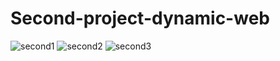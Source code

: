 # Second-project-dynamic-web
![second1](https://github.com/BojanMihajlo/Second-project-dynamic-web/assets/129890822/3277673b-d824-4dae-be21-61fcd7239706)
![second2](https://github.com/BojanMihajlo/Second-project-dynamic-web/assets/129890822/7cce442e-d838-4a00-a69a-eaae7343a7ba)
![second3](https://github.com/BojanMihajlo/Second-project-dynamic-web/assets/129890822/a693787f-675b-4ad0-91c9-aa8ef7294eab)
